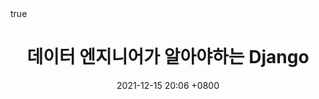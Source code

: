 ---
layout: post
title: 데이터 엔지니어가 알아야하는 Django
tags: [Django]
math: true
date: 2021-12-15 20:06 +0800
---